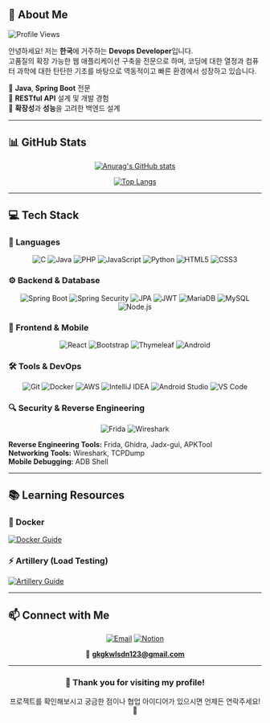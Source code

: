 
## 🚀 About Me

![Profile Views](https://komarev.com/ghpvc/?username=wootori&color=blueviolet&style=flat-square&label=Profile+Views)

안녕하세요! 저는 **한국**에 거주하는 **Devops Developer**입니다.  
고품질의 확장 가능한 웹 애플리케이션 구축을 전문으로 하며, 코딩에 대한 열정과 컴퓨터 과학에 대한 탄탄한 기초를 바탕으로 역동적이고 빠른 환경에서 성장하고 있습니다.

🔹 **Java**, **Spring Boot** 전문  
🔹 **RESTful API** 설계 및 개발 경험  
🔹 **확장성**과 **성능**을 고려한 백엔드 설계  


---

## 📊 GitHub Stats

<div align="center">

[![Anurag's GitHub stats](https://github-readme-stats.vercel.app/api?username=wootori&show_icons=true&theme=radical)](https://github.com/wootori/github-readme-stats)

[![Top Langs](https://github-readme-stats.vercel.app/api/top-langs/?username=wootori&layout=compact&theme=radical)](https://github.com/wootori/github-readme-stats)

</div>


---

## 💻 Tech Stack

### 🔧 Languages
<div align="center">

![C](https://img.shields.io/badge/C-00599C?style=for-the-badge&logo=c&logoColor=white)
![Java](https://img.shields.io/badge/Java-ED8B00?style=for-the-badge&logo=openjdk&logoColor=white)
![PHP](https://img.shields.io/badge/PHP-777BB4?style=for-the-badge&logo=php&logoColor=white)
![JavaScript](https://img.shields.io/badge/JavaScript-F7DF1E?style=for-the-badge&logo=javascript&logoColor=black)
![Python](https://img.shields.io/badge/Python-3776AB?style=for-the-badge&logo=python&logoColor=white)
![HTML5](https://img.shields.io/badge/HTML5-E34F26?style=for-the-badge&logo=html5&logoColor=white)
![CSS3](https://img.shields.io/badge/CSS3-1572B6?style=for-the-badge&logo=css3&logoColor=white)

</div>

### ⚙️ Backend & Database
<div align="center">

![Spring Boot](https://img.shields.io/badge/Spring_Boot-6DB33F?style=for-the-badge&logo=spring-boot&logoColor=white)
![Spring Security](https://img.shields.io/badge/Spring_Security-6DB33F?style=for-the-badge&logo=spring-security&logoColor=white)
![JPA](https://img.shields.io/badge/JPA-6DB33F?style=for-the-badge&logo=hibernate&logoColor=white)
![JWT](https://img.shields.io/badge/JWT-000000?style=for-the-badge&logo=json-web-tokens&logoColor=white)
![MariaDB](https://img.shields.io/badge/MariaDB-003545?style=for-the-badge&logo=mariadb&logoColor=white)
![MySQL](https://img.shields.io/badge/MySQL-4479A1?style=for-the-badge&logo=mysql&logoColor=white)
![Node.js](https://img.shields.io/badge/Node.js-43853D?style=for-the-badge&logo=node.js&logoColor=white)

</div>

### 🎨 Frontend & Mobile
<div align="center">

![React](https://img.shields.io/badge/React-20232A?style=for-the-badge&logo=react&logoColor=61DAFB)
![Bootstrap](https://img.shields.io/badge/Bootstrap-563D7C?style=for-the-badge&logo=bootstrap&logoColor=white)
![Thymeleaf](https://img.shields.io/badge/Thymeleaf-005F0F?style=for-the-badge&logo=thymeleaf&logoColor=white)
![Android](https://img.shields.io/badge/Android-3DDC84?style=for-the-badge&logo=android&logoColor=white)

</div>

### 🛠️ Tools & DevOps
<div align="center">

![Git](https://img.shields.io/badge/Git-F05032?style=for-the-badge&logo=git&logoColor=white)
![Docker](https://img.shields.io/badge/Docker-2496ED?style=for-the-badge&logo=docker&logoColor=white)
![AWS](https://img.shields.io/badge/AWS-232F3E?style=for-the-badge&logo=amazon-aws&logoColor=white)
![IntelliJ IDEA](https://img.shields.io/badge/IntelliJ_IDEA-000000?style=for-the-badge&logo=intellij-idea&logoColor=white)
![Android Studio](https://img.shields.io/badge/Android_Studio-3DDC84?style=for-the-badge&logo=android-studio&logoColor=white)
![VS Code](https://img.shields.io/badge/VS_Code-007ACC?style=for-the-badge&logo=visual-studio-code&logoColor=white)

</div>

### 🔍 Security & Reverse Engineering
<div align="center">

![Frida](https://img.shields.io/badge/Frida-E95420?style=for-the-badge&logo=frida&logoColor=white)
![Wireshark](https://img.shields.io/badge/Wireshark-1679A7?style=for-the-badge&logo=wireshark&logoColor=white)

</div>

**Reverse Engineering Tools:** Frida, Ghidra, Jadx-gui, APKTool  
**Networking Tools:** Wireshark, TCPDump  
**Mobile Debugging:** ADB Shell

---

## 📚 Learning Resources

### 🐳 Docker
[![Docker Guide](https://img.shields.io/badge/Docker_Guide-2496ED?style=for-the-badge&logo=docker&logoColor=white)](https://scandalous-price-b4f.notion.site/0781150a475644bfbad60270500d8915)

### ⚡ Artillery (Load Testing)
[![Artillery Guide](https://img.shields.io/badge/Artillery_Guide-FF6B6B?style=for-the-badge&logo=artillery&logoColor=white)](https://scandalous-price-b4f.notion.site/b781ddbcefe244349a43f3a983708267)

---

## 📫 Connect with Me

<div align="center">

[![Email](https://img.shields.io/badge/Email-D14836?style=for-the-badge&logo=gmail&logoColor=white)](mailto:gkgkwlsdn123@gmail.com)
[![Notion](https://img.shields.io/badge/Notion-000000?style=for-the-badge&logo=notion&logoColor=white)](https://www.notion.so/Spring-2901e549078540bdb86a4ed603701c97)

📧 **gkgkwlsdn123@gmail.com**

</div>

---

<div align="center">

### 🌟 Thank you for visiting my profile! 

프로젝트를 확인해보시고 궁금한 점이나 협업 아이디어가 있으시면 언제든 연락주세요! 🚀

</div>
